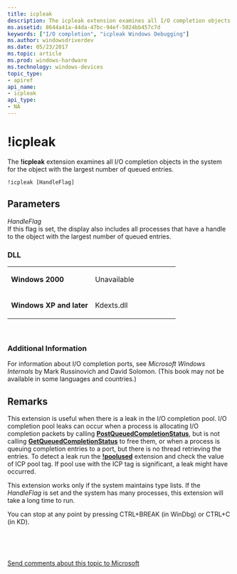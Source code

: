 ```yaml
---
title: icpleak
description: The icpleak extension examines all I/O completion objects in the system for the object with the largest number of queued entries.
ms.assetid: 8644a41a-44da-47bc-94ef-5024bb457c7d
keywords: ["I/O completion", "icpleak Windows Debugging"]
ms.author: windowsdriverdev
ms.date: 05/23/2017
ms.topic: article
ms.prod: windows-hardware
ms.technology: windows-devices
topic_type:
- apiref
api_name:
- icpleak
api_type:
- NA
---
```


# !icpleak


The **!icpleak** extension examines all I/O completion objects in the system for the object with the largest number of queued entries.

```
!icpleak [HandleFlag]
```

## <span id="Parameters"></span><span id="parameters"></span><span id="PARAMETERS"></span>Parameters


<span id="_______HandleFlag______"></span><span id="_______handleflag______"></span><span id="_______HANDLEFLAG______"></span> *HandleFlag*   
If this flag is set, the display also includes all processes that have a handle to the object with the largest number of queued entries.

### <span id="DLL"></span><span id="dll"></span>DLL

<table>
<colgroup>
<col width="50%" />
<col width="50%" />
</colgroup>
<tbody>
<tr class="odd">
<td align="left"><p><strong>Windows 2000</strong></p></td>
<td align="left"><p>Unavailable</p></td>
</tr>
<tr class="even">
<td align="left"><p><strong>Windows XP and later</strong></p></td>
<td align="left"><p>Kdexts.dll</p></td>
</tr>
</tbody>
</table>

 

### <span id="Additional_Information"></span><span id="additional_information"></span><span id="ADDITIONAL_INFORMATION"></span>Additional Information

For information about I/O completion ports, see *Microsoft Windows Internals* by Mark Russinovich and David Solomon. (This book may not be available in some languages and countries.)

Remarks
-------

This extension is useful when there is a leak in the I/O completion pool. I/O completion pool leaks can occur when a process is allocating I/O completion packets by calling [**PostQueuedCompletionStatus**](https://msdn.microsoft.com/library/windows/desktop/aa365458), but is not calling [**GetQueuedCompletionStatus**](https://msdn.microsoft.com/library/windows/desktop/aa364986) to free them, or when a process is queuing completion entries to a port, but there is no thread retrieving the entries. To detect a leak run the [**!poolused**](-poolused.md) extension and check the value of ICP pool tag. If pool use with the ICP tag is significant, a leak might have occurred.

This extension works only if the system maintains type lists. If the *HandleFlag* is set and the system has many processes, this extension will take a long time to run.

You can stop at any point by pressing CTRL+BREAK (in WinDbg) or CTRL+C (in KD).

 

 

[Send comments about this topic to Microsoft](mailto:wsddocfb@microsoft.com?subject=Documentation%20feedback%20[debugger\debugger]:%20!icpleak%20%20RELEASE:%20%285/15/2017%29&body=%0A%0APRIVACY%20STATEMENT%0A%0AWe%20use%20your%20feedback%20to%20improve%20the%20documentation.%20We%20don't%20use%20your%20email%20address%20for%20any%20other%20purpose,%20and%20we'll%20remove%20your%20email%20address%20from%20our%20system%20after%20the%20issue%20that%20you're%20reporting%20is%20fixed.%20While%20we're%20working%20to%20fix%20this%20issue,%20we%20might%20send%20you%20an%20email%20message%20to%20ask%20for%20more%20info.%20Later,%20we%20might%20also%20send%20you%20an%20email%20message%20to%20let%20you%20know%20that%20we've%20addressed%20your%20feedback.%0A%0AFor%20more%20info%20about%20Microsoft's%20privacy%20policy,%20see%20http://privacy.microsoft.com/default.aspx. "Send comments about this topic to Microsoft")




